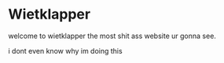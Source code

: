 # Wietklapper

welcome to wietklapper the most shit ass website ur gonna see.

i dont even know why im doing this